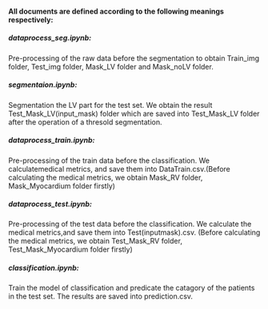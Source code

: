 #### All documents are defined according to the following meanings respectively:

##### dataprocess_seg.ipynb:  
Pre-processing of the raw data before the segmentation to obtain Train_img folder, Test_img folder, Mask_LV folder and Mask_noLV folder.

##### segmentaion.ipynb:  
Segmentation the LV part for the test set. We obtain the result Test_Mask_LV(input_mask) folder which are saved into Test_Mask_LV folder after the operation of a thresold segmentation.

##### dataprocess_train.ipynb:  
Pre-processing of the train data before the classification. We calculatemedical metrics, and save them into DataTrain.csv.(Before calculating the medical metrics, we obtain Mask_RV folder, Mask_Myocardium folder firstly)

##### dataprocess_test.ipynb:  
Pre-processing of the test data before the classification. We calculate the medical metrics,and save them into Test(inputmask).csv. (Before calculating the medical metrics, we obtain Test_Mask_RV folder, Test_Mask_Myocardium folder firstly)

##### classification.ipynb:  
Train the model of classification and predicate the catagory of the patients in the test set. The results are saved into prediction.csv.
